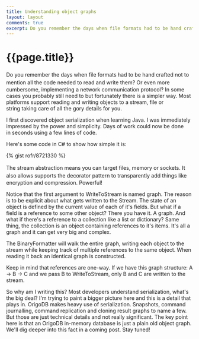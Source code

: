 ```yaml
---
title: Understanding object graphs
layout: layout
comments: true
excerpt: Do you remember the days when file formats had to be hand crafted not to mention all </span>the code needed to read and write them? Or even more cumbersome, implementing a network communication protocol? In some cases you probably still need to but fortunately there is a simpler way. Most platforms support reading and writing objects to a stream, file or string taking care of all the gory details for you. I first discovered object serialization when learning Java. I was immediately impressed by the power and simplicity. Days of work could now be done in seconds using a few lines of code.
---
```


# {{page.title}}
<span style="line-height: 1.5em;">Do you remember the days when file formats had to be hand crafted not to mention all </span>the code needed to read and write them? Or even more cumbersome, implementing a network communication protocol? In some cases you probably still need to but fortunately there is a simpler way. Most platforms support reading and writing objects to a stream, file or string taking care of all the gory details for you.

I first discovered object serialization when learning Java. I was immediately impressed by the power and simplicity. Days of work could now be done in seconds using a few lines of code.

Here's some code in C# to show how simple it is:

{% gist rofr/8721330 %}

<span style="line-height: 1.5em;">The stream abstraction means you can target files, memory or sockets. It also allows supports </span>the decorator pattern to transparently add things like encryption and compression. Powerful!

Notice that the first argument to WriteToStream is named graph. The reason is to be explicit about what gets written to the Stream. The state of an object is defined by the current value of each of it's fields. But what if a field is a reference to some other object? There you have it. A graph. And what if there's a reference to a collection like a list or dictionary? Same thing, the collection is an object containing references to it's items. It's all a graph and it can get very big and complex.

The BinaryFormatter will walk the entire graph, writing each object to the stream while keeping track of multiple references to the same object. When reading it back an identical graph is constructed.

Keep in mind that references are one-way. If we have this graph structure: A -&gt; B -&gt; C and we pass B to WriteToStream, only B and C are written to the stream.

So why am I writing this? Most developers understand serialization, what's the big deal? I'm trying to paint a bigger picture here and this is a detail that plays in. OrigoDB makes heavy use of serialization. Snapshots, command journalling, command replication and cloning result graphs to name a few. But those are just technical details and not really significant. The key point here is that an OrigoDB in-memory database is just a plain old object graph. We'll dig deeper into this fact in a coming post. Stay tuned!
